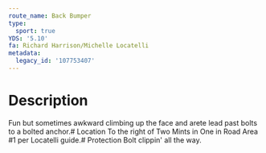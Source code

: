 ```yaml
---
route_name: Back Bumper
type:
  sport: true
YDS: '5.10'
fa: Richard Harrison/Michelle Locatelli
metadata:
  legacy_id: '107753407'
---
```

# Description
Fun but sometimes awkward climbing up the face and arete lead past bolts to a bolted anchor.# Location
To the right of Two Mints in One in Road Area #1 per Locatelli guide.# Protection
Bolt clippin' all the way.